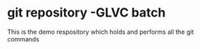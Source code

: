 # git repository -GLVC batch
This is the demo respository which holds and performs all the git commands
